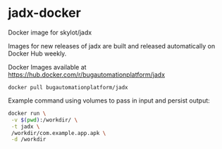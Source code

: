 # jadx-docker
Docker image for skylot/jadx

Images for new releases of jadx are built and released automatically on Docker Hub weekly.

Docker Images available at https://hub.docker.com/r/bugautomationplatform/jadx

`docker pull bugautomationplatform/jadx`

Example command using volumes to pass in input and persist output:
```bash
docker run \
 -v $(pwd):/workdir/ \
 -t jadx \
 /workdir/com.example.app.apk \
 -d /workdir 
```
